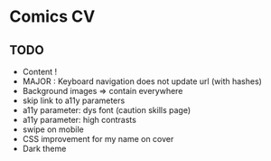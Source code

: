 # Comics CV

## TODO
- Content !
- MAJOR : Keyboard navigation does not update url (with hashes)
- Background images => contain everywhere
- skip link to a11y parameters
- a11y parameter: dys font (caution skills page)
- a11y parameter: high contrasts
- swipe on mobile
- CSS improvement for my name on cover
- Dark theme